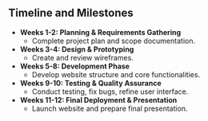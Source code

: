 ## Timeline and Milestones

- **Weeks 1-2: Planning & Requirements Gathering**  
  - Complete project plan and scope documentation.
- **Weeks 3-4: Design & Prototyping**  
  - Create and review wireframes.
- **Weeks 5-8: Development Phase**  
  - Develop website structure and core functionalities.
- **Weeks 9-10: Testing & Quality Assurance**  
  - Conduct testing, fix bugs, refine user interface.
- **Weeks 11-12: Final Deployment & Presentation**  
  - Launch website and prepare final presentation.
